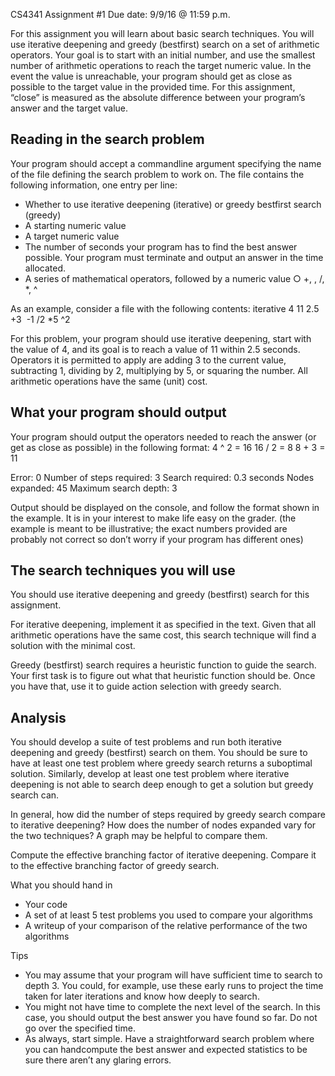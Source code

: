 CS4341 
Assignment #1 
Due date: 9/9/16 @ 11:59 p.m.

For this assignment you will learn about basic search techniques. You will use iterative deepening and greedy (best­first) search on a set of arithmetic operators. Your goal is to start with an initial number, and use the smallest number of arithmetic operations to reach the target numeric value. In the event the value is unreachable, your program should get as close as possible to the target value in the provided time. For this assignment, “close” is measured as the absolute difference between your program’s answer and the target value.

## Reading in the search problem

Your program should accept a command­line argument specifying the name of the file defining the search problem to work on. The file contains the following information, one entry per line: 
- Whether to use iterative deepening (iterative) or greedy best­first search (greedy) 
- A starting numeric value 
- A target numeric value 
- The number of seconds your program has to find the best answer possible. Your program must terminate and output an answer in the time allocated. 
- A series of mathematical operators, followed by a numeric value ○ +, ­, /, *, ^

As an example, consider a file with the following contents: 
iterative 
4 
11 
2.5 
+3 ­
-1 
/2 
*5
^2

For this problem, your program should use iterative deepening, start with the value of 4, and its goal is to reach a value of 11 within 2.5 seconds. Operators it is permitted to apply are adding 3 to the current value, subtracting 1, dividing by 2, multiplying by 5, or squaring the number. All arithmetic operations have the same (unit) cost.

## What your program should output

Your program should output the operators needed to reach the answer (or get as close as possible) in the following format: 
4 ^ 2 = 16 
16 / 2 = 8 
8 + 3 = 11

Error: 0 
Number of steps required: 3 
Search required: 0.3 seconds 
Nodes expanded: 45 
Maximum search depth: 3

Output should be displayed on the console, and follow the format shown in the example. It is in your interest to make life easy on the grader. (the example is meant to be illustrative; the exact numbers provided are probably not correct so don’t worry if your program has different ones)

## The search techniques you will use

You should use iterative deepening and greedy (best­first) search for this assignment.

For iterative deepening, implement it as specified in the text. Given that all arithmetic operations have the same cost, this search technique will find a solution with the minimal cost.

Greedy (best­first) search requires a heuristic function to guide the search. Your first task is to figure out what that heuristic function should be. Once you have that, use it to guide action selection with greedy search.

## Analysis

You should develop a suite of test problems and run both iterative deepening and greedy (best­first) search on them. You should be sure to have at least one test problem where greedy search returns a suboptimal solution. Similarly, develop at least one test problem where iterative deepening is not able to search deep enough to get a solution but greedy search can.

In general, how did the number of steps required by greedy search compare to iterative deepening? How does the number of nodes expanded vary for the two techniques? A graph may be helpful to compare them.

Compute the effective branching factor of iterative deepening. Compare it to the effective branching factor of greedy search. 
  
What you should hand in
- Your code 
- A set of at least 5 test problems you used to compare your algorithms 
- A writeup of your comparison of the relative performance of the two algorithms

Tips
- You may assume that your program will have sufficient time to search to depth 3. You could, for example, use these early runs to project the time taken for later iterations and know how deeply to search. 
- You might not have time to complete the next level of the search. In this case, you should output the best answer you have found so far. Do not go over the specified time. 
- As always, start simple. Have a straightforward search problem where you can hand­compute the best answer and expected statistics to be sure there aren’t any glaring errors.
